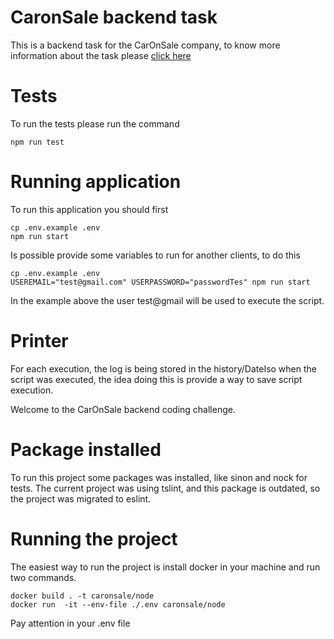 # CaronSale backend task

This is a backend task for the CarOnSale company, to know more information about the task please [click here](https://github.com/car-on-sale/cos-coding-challenge/tree/master/challenges/backend)

# Tests

To run the tests please run the command

```
npm run test
```

# Running application

To run this application you should first

```
cp .env.example .env
npm run start
```

Is possible provide some variables to run for another clients, to do this

```
cp .env.example .env
USEREMAIL="test@gmail.com" USERPASSWORD="passwordTes" npm run start
```

In the example above the user test@gmail will be used to execute the script.

# Printer

For each execution, the log is being stored in the history/DateIso when the script was executed, the idea doing this is provide a way to save script execution.

Welcome to the CarOnSale backend coding challenge.

# Package installed

To run this project some packages was installed, like sinon and nock for tests.
The current project was using tslint, and this package is outdated, so the project was migrated to eslint.

# Running the project

The easiest way to run the project is install docker in your machine and run two commands.

```
docker build . -t caronsale/node
docker run  -it --env-file ./.env caronsale/node
```

Pay attention in your .env file
